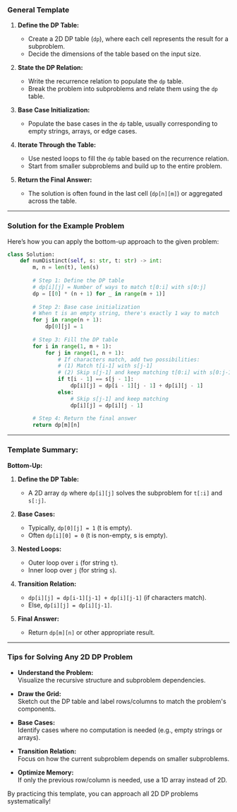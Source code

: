 
### **General Template**

1. **Define the DP Table:**
   - Create a 2D DP table (`dp`), where each cell represents the result for a subproblem.
   - Decide the dimensions of the table based on the input size.

2. **State the DP Relation:**
   - Write the recurrence relation to populate the `dp` table.
   - Break the problem into subproblems and relate them using the `dp` table.

3. **Base Case Initialization:**
   - Populate the base cases in the `dp` table, usually corresponding to empty strings, arrays, or edge cases.

4. **Iterate Through the Table:**
   - Use nested loops to fill the `dp` table based on the recurrence relation.
   - Start from smaller subproblems and build up to the entire problem.

5. **Return the Final Answer:**
   - The solution is often found in the last cell (`dp[n][m]`) or aggregated across the table.

---

### **Solution for the Example Problem**

Here’s how you can apply the bottom-up approach to the given problem:

```python
class Solution:
    def numDistinct(self, s: str, t: str) -> int:
        m, n = len(t), len(s)
        
        # Step 1: Define the DP table
        # dp[i][j] = Number of ways to match t[0:i] with s[0:j]
        dp = [[0] * (n + 1) for _ in range(m + 1)]
        
        # Step 2: Base case initialization
        # When t is an empty string, there's exactly 1 way to match
        for j in range(n + 1):
            dp[0][j] = 1
        
        # Step 3: Fill the DP table
        for i in range(1, m + 1):
            for j in range(1, n + 1):
                # If characters match, add two possibilities:
                # (1) Match t[i-1] with s[j-1]
                # (2) Skip s[j-1] and keep matching t[0:i] with s[0:j-1]
                if t[i - 1] == s[j - 1]:
                    dp[i][j] = dp[i - 1][j - 1] + dp[i][j - 1]
                else:
                    # Skip s[j-1] and keep matching
                    dp[i][j] = dp[i][j - 1]
        
        # Step 4: Return the final answer
        return dp[m][n]
```

---

### **Template Summary:**

**Bottom-Up:**

1. **Define the DP Table:**  
   - A 2D array `dp` where `dp[i][j]` solves the subproblem for `t[:i]` and `s[:j]`.

2. **Base Cases:**  
   - Typically, `dp[0][j] = 1` (t is empty).  
   - Often `dp[i][0] = 0` (t is non-empty, s is empty).

3. **Nested Loops:**  
   - Outer loop over `i` (for string `t`).  
   - Inner loop over `j` (for string `s`).

4. **Transition Relation:**  
   - `dp[i][j] = dp[i-1][j-1] + dp[i][j-1]` (if characters match).  
   - Else, `dp[i][j] = dp[i][j-1]`.

5. **Final Answer:**  
   - Return `dp[m][n]` or other appropriate result.

---

### **Tips for Solving Any 2D DP Problem**

- **Understand the Problem:**  
  Visualize the recursive structure and subproblem dependencies.

- **Draw the Grid:**  
  Sketch out the DP table and label rows/columns to match the problem's components.

- **Base Cases:**  
  Identify cases where no computation is needed (e.g., empty strings or arrays).

- **Transition Relation:**  
  Focus on how the current subproblem depends on smaller subproblems.

- **Optimize Memory:**  
  If only the previous row/column is needed, use a 1D array instead of 2D.

By practicing this template, you can approach all 2D DP problems systematically!